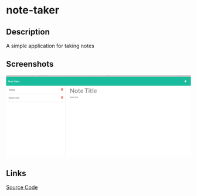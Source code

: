 # note-taker
## Description 
A simple application for taking notes
## Screenshots
![Screenshot of Application](./images/screenshot.png)
## Links
[Source Code](https://github.com/LilyWS/note-taker)
